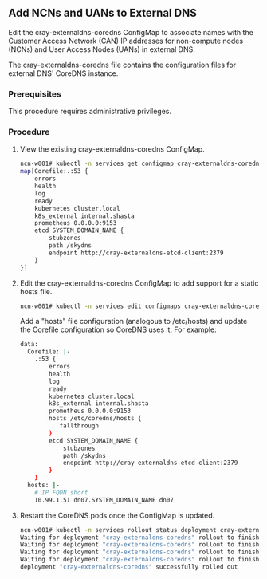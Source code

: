 ## Add NCNs and UANs to External DNS

Edit the cray-externaldns-coredns ConfigMap to associate names with the Customer Access Network \(CAN\) IP addresses for non-compute nodes \(NCNs\) and User Access Nodes \(UANs\) in external DNS.

The cray-externaldns-coredns file contains the configuration files for external DNS' CoreDNS instance.

### Prerequisites

This procedure requires administrative privileges.

### Procedure

1.  View the existing cray-externaldns-coredns ConfigMap.

    ```bash
    ncn-w001# kubectl -n services get configmap cray-externaldns-coredns -o jsonpath='{.data}'
    map[Corefile:.:53 {
        errors
        health
        log
        ready
        kubernetes cluster.local
        k8s_external internal.shasta
        prometheus 0.0.0.0:9153
        etcd SYSTEM_DOMAIN_NAME {
            stubzones
            path /skydns
            endpoint http://cray-externaldns-etcd-client:2379
        }
    }]
    ```

2.  Edit the cray-externaldns-coredns ConfigMap to add support for a static hosts file.

    ```bash
    ncn-w001# kubectl -n services edit configmaps cray-externaldns-coredns
    ```

    Add a "hosts" file configuration \(analogous to /etc/hosts\) and update the Corefile configuration so CoreDNS uses it. For example:

    ```bash
    data:
      Corefile: |-
        .:53 {
            errors
            health
            log
            ready
            kubernetes cluster.local
            k8s_external internal.shasta
            prometheus 0.0.0.0:9153
            hosts /etc/coredns/hosts {
               fallthrough
            }
            etcd SYSTEM_DOMAIN_NAME {
                stubzones
                path /skydns
                endpoint http://cray-externaldns-etcd-client:2379
            }
        }
      hosts: |-
        # IP FQDN short
        10.99.1.51 dn07.SYSTEM_DOMAIN_NAME dn07
    ```

3.  Restart the CoreDNS pods once the ConfigMap is updated.

    ```bash
    ncn-w001# kubectl -n services rollout status deployment cray-externaldns-coredns
    Waiting for deployment "cray-externaldns-coredns" rollout to finish: 1 old replicas are pending termination...
    Waiting for deployment "cray-externaldns-coredns" rollout to finish: 1 old replicas are pending termination...
    Waiting for deployment "cray-externaldns-coredns" rollout to finish: 1 old replicas are pending termination...
    Waiting for deployment "cray-externaldns-coredns" rollout to finish: 1 of 2 updated replicas are available...
    deployment "cray-externaldns-coredns" successfully rolled out
    ```



